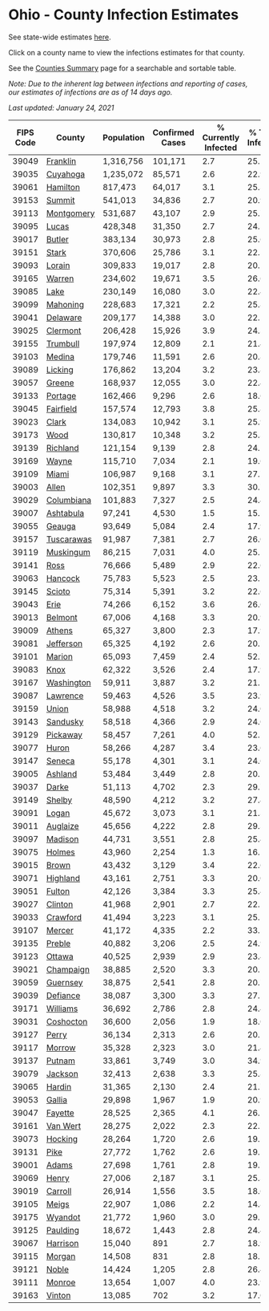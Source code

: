 # Ohio - County Infection Estimates

See state-wide estimates [here](/infections/us-oh).

Click on a county name to view the infections estimates for that county.

See the [Counties Summary](/infections/summary-counties) page for a searchable and sortable table.

*Note: Due to the inherent lag between infections and reporting of cases, our estimates of infections are as of 14 days ago.*

*Last updated: January 24, 2021*

|   FIPS Code |                   County |   Population |   Confirmed Cases |   % Currently Infected |   % Total Infected |
|-------------|--------------------------|--------------|-------------------|------------------------|--------------------|
|       39049 |     [Franklin](franklin) |    1,316,756 |           101,171 |                    2.7 |               25.2 |
|       39035 |     [Cuyahoga](cuyahoga) |    1,235,072 |            85,571 |                    2.6 |               22.9 |
|       39061 |     [Hamilton](hamilton) |      817,473 |            64,017 |                    3.1 |               25.3 |
|       39153 |         [Summit](summit) |      541,013 |            34,836 |                    2.7 |               20.9 |
|       39113 | [Montgomery](montgomery) |      531,687 |            43,107 |                    2.9 |               25.7 |
|       39095 |           [Lucas](lucas) |      428,348 |            31,350 |                    2.7 |               24.5 |
|       39017 |         [Butler](butler) |      383,134 |            30,973 |                    2.8 |               25.6 |
|       39151 |           [Stark](stark) |      370,606 |            25,786 |                    3.1 |               22.5 |
|       39093 |         [Lorain](lorain) |      309,833 |            19,017 |                    2.8 |               20.1 |
|       39165 |         [Warren](warren) |      234,602 |            19,671 |                    3.5 |               26.6 |
|       39085 |             [Lake](lake) |      230,149 |            16,080 |                    3.0 |               22.4 |
|       39099 |     [Mahoning](mahoning) |      228,683 |            17,321 |                    2.2 |               25.8 |
|       39041 |     [Delaware](delaware) |      209,177 |            14,388 |                    3.0 |               22.1 |
|       39025 |     [Clermont](clermont) |      206,428 |            15,926 |                    3.9 |               24.3 |
|       39155 |     [Trumbull](trumbull) |      197,974 |            12,809 |                    2.1 |               21.4 |
|       39103 |         [Medina](medina) |      179,746 |            11,591 |                    2.6 |               20.8 |
|       39089 |       [Licking](licking) |      176,862 |            13,204 |                    3.2 |               23.8 |
|       39057 |         [Greene](greene) |      168,937 |            12,055 |                    3.0 |               22.4 |
|       39133 |       [Portage](portage) |      162,466 |             9,296 |                    2.6 |               18.6 |
|       39045 |   [Fairfield](fairfield) |      157,574 |            12,793 |                    3.8 |               25.8 |
|       39023 |           [Clark](clark) |      134,083 |            10,942 |                    3.1 |               25.9 |
|       39173 |             [Wood](wood) |      130,817 |            10,348 |                    3.2 |               25.3 |
|       39139 |     [Richland](richland) |      121,154 |             9,139 |                    2.8 |               24.2 |
|       39169 |           [Wayne](wayne) |      115,710 |             7,034 |                    2.1 |               19.6 |
|       39109 |           [Miami](miami) |      106,987 |             9,168 |                    3.1 |               27.7 |
|       39003 |           [Allen](allen) |      102,351 |             9,897 |                    3.3 |               30.7 |
|       39029 | [Columbiana](columbiana) |      101,883 |             7,327 |                    2.5 |               24.4 |
|       39007 |   [Ashtabula](ashtabula) |       97,241 |             4,530 |                    1.5 |               15.5 |
|       39055 |         [Geauga](geauga) |       93,649 |             5,084 |                    2.4 |               17.9 |
|       39157 | [Tuscarawas](tuscarawas) |       91,987 |             7,381 |                    2.7 |               26.0 |
|       39119 |   [Muskingum](muskingum) |       86,215 |             7,031 |                    4.0 |               25.5 |
|       39141 |             [Ross](ross) |       76,666 |             5,489 |                    2.9 |               22.6 |
|       39063 |       [Hancock](hancock) |       75,783 |             5,523 |                    2.5 |               23.2 |
|       39145 |         [Scioto](scioto) |       75,314 |             5,391 |                    3.2 |               22.6 |
|       39043 |             [Erie](erie) |       74,266 |             6,152 |                    3.6 |               26.6 |
|       39013 |       [Belmont](belmont) |       67,006 |             4,168 |                    3.3 |               20.9 |
|       39009 |         [Athens](athens) |       65,327 |             3,800 |                    2.3 |               17.9 |
|       39081 |   [Jefferson](jefferson) |       65,325 |             4,192 |                    2.6 |               20.7 |
|       39101 |         [Marion](marion) |       65,093 |             7,459 |                    2.4 |               52.7 |
|       39083 |             [Knox](knox) |       62,322 |             3,526 |                    2.4 |               17.9 |
|       39167 | [Washington](washington) |       59,911 |             3,887 |                    3.2 |               21.1 |
|       39087 |     [Lawrence](lawrence) |       59,463 |             4,526 |                    3.5 |               23.9 |
|       39159 |           [Union](union) |       58,988 |             4,518 |                    3.2 |               24.0 |
|       39143 |     [Sandusky](sandusky) |       58,518 |             4,366 |                    2.9 |               24.0 |
|       39129 |     [Pickaway](pickaway) |       58,457 |             7,261 |                    4.0 |               52.5 |
|       39077 |           [Huron](huron) |       58,266 |             4,287 |                    3.4 |               23.6 |
|       39147 |         [Seneca](seneca) |       55,178 |             4,301 |                    3.1 |               24.6 |
|       39005 |       [Ashland](ashland) |       53,484 |             3,449 |                    2.8 |               20.5 |
|       39037 |           [Darke](darke) |       51,113 |             4,702 |                    2.3 |               29.7 |
|       39149 |         [Shelby](shelby) |       48,590 |             4,212 |                    3.2 |               27.4 |
|       39091 |           [Logan](logan) |       45,672 |             3,073 |                    3.1 |               21.3 |
|       39011 |     [Auglaize](auglaize) |       45,656 |             4,222 |                    2.8 |               29.3 |
|       39097 |       [Madison](madison) |       44,731 |             3,551 |                    2.8 |               25.4 |
|       39075 |         [Holmes](holmes) |       43,960 |             2,254 |                    1.3 |               16.1 |
|       39015 |           [Brown](brown) |       43,432 |             3,129 |                    3.4 |               22.6 |
|       39071 |     [Highland](highland) |       43,161 |             2,751 |                    3.3 |               20.0 |
|       39051 |         [Fulton](fulton) |       42,126 |             3,384 |                    3.3 |               25.4 |
|       39027 |       [Clinton](clinton) |       41,968 |             2,901 |                    2.7 |               22.1 |
|       39033 |     [Crawford](crawford) |       41,494 |             3,223 |                    3.1 |               25.2 |
|       39107 |         [Mercer](mercer) |       41,172 |             4,335 |                    2.2 |               33.5 |
|       39135 |         [Preble](preble) |       40,882 |             3,206 |                    2.5 |               24.9 |
|       39123 |         [Ottawa](ottawa) |       40,525 |             2,939 |                    2.9 |               23.4 |
|       39021 |   [Champaign](champaign) |       38,885 |             2,520 |                    3.3 |               20.5 |
|       39059 |     [Guernsey](guernsey) |       38,875 |             2,541 |                    2.8 |               20.7 |
|       39039 |     [Defiance](defiance) |       38,087 |             3,300 |                    3.3 |               27.5 |
|       39171 |     [Williams](williams) |       36,692 |             2,786 |                    2.8 |               24.4 |
|       39031 |   [Coshocton](coshocton) |       36,600 |             2,056 |                    1.9 |               18.0 |
|       39127 |           [Perry](perry) |       36,134 |             2,313 |                    2.6 |               20.2 |
|       39117 |         [Morrow](morrow) |       35,328 |             2,323 |                    3.0 |               21.4 |
|       39137 |         [Putnam](putnam) |       33,861 |             3,749 |                    3.0 |               34.9 |
|       39079 |       [Jackson](jackson) |       32,413 |             2,638 |                    3.3 |               25.8 |
|       39065 |         [Hardin](hardin) |       31,365 |             2,130 |                    2.4 |               21.7 |
|       39053 |         [Gallia](gallia) |       29,898 |             1,967 |                    1.9 |               20.9 |
|       39047 |       [Fayette](fayette) |       28,525 |             2,365 |                    4.1 |               26.2 |
|       39161 |     [Van Wert](van-wert) |       28,275 |             2,022 |                    2.3 |               22.7 |
|       39073 |       [Hocking](hocking) |       28,264 |             1,720 |                    2.6 |               19.5 |
|       39131 |             [Pike](pike) |       27,772 |             1,762 |                    2.6 |               19.5 |
|       39001 |           [Adams](adams) |       27,698 |             1,761 |                    2.8 |               19.7 |
|       39069 |           [Henry](henry) |       27,006 |             2,187 |                    3.1 |               25.3 |
|       39019 |       [Carroll](carroll) |       26,914 |             1,556 |                    3.5 |               18.6 |
|       39105 |           [Meigs](meigs) |       22,907 |             1,086 |                    2.2 |               14.8 |
|       39175 |       [Wyandot](wyandot) |       21,772 |             1,960 |                    3.0 |               29.1 |
|       39125 |     [Paulding](paulding) |       18,672 |             1,443 |                    2.8 |               24.4 |
|       39067 |     [Harrison](harrison) |       15,040 |               891 |                    2.7 |               18.9 |
|       39115 |         [Morgan](morgan) |       14,508 |               831 |                    2.8 |               18.2 |
|       39121 |           [Noble](noble) |       14,424 |             1,205 |                    2.8 |               26.4 |
|       39111 |         [Monroe](monroe) |       13,654 |             1,007 |                    4.0 |               23.9 |
|       39163 |         [Vinton](vinton) |       13,085 |               702 |                    3.2 |               17.0 |